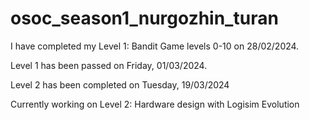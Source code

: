 # osoc_season1_nurgozhin_turan

I have completed my Level 1: Bandit Game levels 0-10 on 28/02/2024. 

Level 1 has been passed on Friday, 01/03/2024. 

Level 2 has been completed on Tuesday, 19/03/2024

Currently working on Level 2: Hardware design with Logisim Evolution
